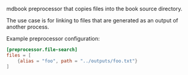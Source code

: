 mdbook preprocessor that copies files into the book source directory.

The use case is for linking to files that are generated as an output of another process.

Example preprocessor configuration:

```toml
[preprocessor.file-search]
files = [
    {alias = "foo", path = "../outputs/foo.txt"}
]
```
